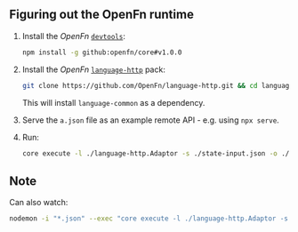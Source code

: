 ## Figuring out the OpenFn runtime

1. Install the *OpenFn* [`devtools`](https://github.com/OpenFn/openfn-devtools):
    ```sh
    npm install -g github:openfn/core#v1.0.0
    ```

1. Install the *OpenFn* [`language-http`](https://github.com/OpenFn/language-http) pack: 
    ```sh
    git clone https://github.com/OpenFn/language-http.git && cd language-http && npm i && cd ..
    ```
    This will install `language-common` as a dependency.
2. Serve the `a.json` file as an example remote API - e.g. using `npx serve`.
2. Run: 
    ```sh
    core execute -l ./language-http.Adaptor -s ./state-input.json -o ./state-output.json -e fn.js
    ```


## Note
Can also watch: 
```sh
nodemon -i "*.json" --exec "core execute -l ./language-http.Adaptor -s ./state-input.json -o ./state-output.json -e fn.js; bat state-output.json"
```
